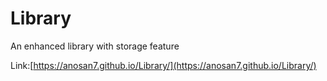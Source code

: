 # Library

An enhanced library with storage feature

Link:[https://anosan7.github.io/Library/](https://anosan7.github.io/Library/)

